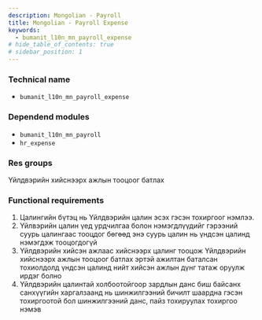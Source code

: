 ```yaml
---
description: Mongolian - Payroll
title: Mongolian - Payroll Expense
keywords:
  - bumanit_l10n_mn_payroll_expense
# hide_table_of_contents: true
# sidebar_position: 1
---
```


### Technical name

- `bumanit_l10n_mn_payroll_expense`

### Dependend modules

- `bumanit_l10n_mn_payroll`
- `hr_expense`

### Res groups

Үйлдвэрийн хийснээрх ажлын тооцоог батлах 

### Functional requirements

1. Цалингийн бүтэц нь Үйлдвэрийн цалин эсэх гэсэн тохиргоог нэмлээ.
2. Үйлвэрийн цалин үед урдчилгаа болон нэмэгдлүүдийг гэрээний суурь цалингаас тооцдог бөгөөд энэ суурь цалин нь үндсэн цалинд нэмэгдэж тооцогдогүй
3. Үйлдвэрийн хийсэн ажлаас хийснээрх цалинг тооцож Үйлдвэрийн хийснээрх ажлын тооцоог батлах эртэй ажилтан баталсан тохиолдолд үндсэн цалинд нийт хийсэн ажлын дүнг татаж оруулж ирдэг болно
4. Үйлдвэрийн цалинтай холбоотойгоор зардлын данс биш байсанx санхүүгийн харгалзаанд нь шинжилгээний бичилт шаардна гэсэн тохиргоотой бол шинжилгээний данс, пайз тохируулах тохиргоо нэмэв